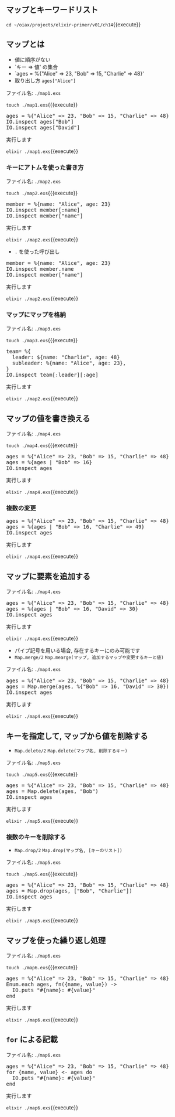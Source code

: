 ## マップとキーワードリスト

`cd ~/oiax/projects/elixir-primer/v01/ch14`{{execute}}

## マップとは

- 値に順序がない
- `キー => 値' の集合
- `ages = %{"Alice" => 23, "Bob" => 15, "Charlie" => 48}'
- 取り出し方 `ages["Alice"]`

ファイル名: `./map1.exs`

`touch ./map1.exs`{{{execute}}

<pre class="file" data-filename="~/oiax/projects/elixir-primer/v01/ch14/map1.exs" data-target="replace">
ages = %{"Alice" => 23, "Bob" => 15, "Charlie" => 48}
IO.inspect ages["Bob"]
IO.inspect ages["David"]
</pre>

実行します

`elixir ./map1.exs`{{execute}}

### キーにアトムを使った書き方

ファイル名: `./map2.exs`

`touch ./map2.exs`{{{execute}}

<pre class="file" data-filename="~/oiax/projects/elixir-primer/v01/ch14/map2.exs" data-target="replace">
member = %{name: "Alice", age: 23}
IO.inspect member[:name]
IO.inspect member["name"]
</pre>

実行します

`elixir ./map2.exs`{{execute}}

- `.` を使った呼び出し

<pre class="file" data-filename="~/oiax/projects/elixir-primer/v01/ch14/map2.exs" data-target="replace">
member = %{name: "Alice", age: 23}
IO.inspect member.name
IO.inspect member["name"]
</pre>

実行します

`elixir ./map2.exs`{{execute}}

### マップにマップを格納

ファイル名: `./map3.exs`

`touch ./map3.exs`{{{execute}}

<pre class="file" data-filename="~/oiax/projects/elixir-primer/v01/ch14/map2.exs" data-target="replace">
team= %{
  leader: ${name: "Charlie", age: 48}
  subleader: %{name: "Alice", age: 23},
}
IO.inspect team[:leader][:age]
</pre>

実行します

`elixir ./map2.exs`{{execute}}

## マップの値を書き換える

ファイル名: `./map4.exs`

`touch ./map4.exs`{{{execute}}

<pre class="file" data-filename="~/oiax/projects/elixir-primer/v01/ch14/map4.exs" data-target="replace">
ages = %{"Alice" => 23, "Bob" => 15, "Charlie" => 48}
ages = %{ages | "Bob" => 16}
IO.inspect ages
</pre>

実行します

`elixir ./map4.exs`{{execute}}

### 複数の変更

<pre class="file" data-filename="~/oiax/projects/elixir-primer/v01/ch14/map4.exs" data-target="replace">
ages = %{"Alice" => 23, "Bob" => 15, "Charlie" => 48}
ages = %{ages | "Bob" => 16, "Charlie" => 49}
IO.inspect ages
</pre>

実行します

`elixir ./map4.exs`{{execute}}

## マップに要素を追加する

ファイル名: `./map4.exs`

<pre class="file" data-filename="~/oiax/projects/elixir-primer/v01/ch14/map4.exs" data-target="replace">
ages = %{"Alice" => 23, "Bob" => 15, "Charlie" => 48}
ages = %{ages | "Bob" => 16, "David" => 30}
IO.inspect ages
</pre>

実行します

`elixir ./map4.exs`{{execute}}

- パイプ記号を用いる場合, 存在するキーにのみ可能です
- `Map.merge/2` `Map.mearge(マップ, 追加するマップや変更するキーと値)`

ファイル名: `./map4.exs`

<pre class="file" data-filename="~/oiax/projects/elixir-primer/v01/ch14/map4.exs" data-target="replace">
ages = %{"Alice" => 23, "Bob" => 15, "Charlie" => 48}
ages = Map.merge(ages, %{"Bob" => 16, "David" => 30})
IO.inspect ages
</pre>

実行します

`elixir ./map4.exs`{{execute}}

## キーを指定して, マップから値を削除する

- `Map.delete/2` `Map.delete(マップ名, 削除するキー)`

ファイル名: `./map5.exs`

`touch ./map5.exs`{{{execute}}

<pre class="file" data-filename="~/oiax/projects/elixir-primer/v01/ch14/map5.exs" data-target="replace">
ages = %{"Alice" => 23, "Bob" => 15, "Charlie" => 48}
ages = Map.delete(ages, "Bob")
IO.inspect ages
</pre>

実行します

`elixir ./map5.exs`{{execute}}

### 複数のキーを削除する

- `Map.drop/2` `Map.drop(マップ名, [キーのリスト])`

ファイル名: `./map5.exs`

`touch ./map5.exs`{{{execute}}

<pre class="file" data-filename="~/oiax/projects/elixir-primer/v01/ch14/map5.exs" data-target="replace">
ages = %{"Alice" => 23, "Bob" => 15, "Charlie" => 48}
ages = Map.drop(ages, ["Bob", "Charlie"])
IO.inspect ages
</pre>

実行します

`elixir ./map5.exs`{{execute}}

## マップを使った繰り返し処理

ファイル名: `./map6.exs`

`touch ./map6.exs`{{{execute}}

<pre class="file" data-filename="~/oiax/projects/elixir-primer/v01/ch14/map6.exs" data-target="replace">
ages = %{"Alice" => 23, "Bob" => 15, "Charlie" => 48}
Enum.each ages, fn({name, value}) ->
  IO.puts "#{name}: #{value}"
end
</pre>

実行します

`elixir ./map6.exs`{{execute}}

## `for` による記載

ファイル名: `./map6.exs`

<pre class="file" data-filename="~/oiax/projects/elixir-primer/v01/ch14/map6.exs" data-target="replace">
ages = %{"Alice" => 23, "Bob" => 15, "Charlie" => 48}
for {name, value} <- ages do
  IO.puts "#{name}: #{value}"
end
</pre>

実行します

`elixir ./map6.exs`{{execute}}
